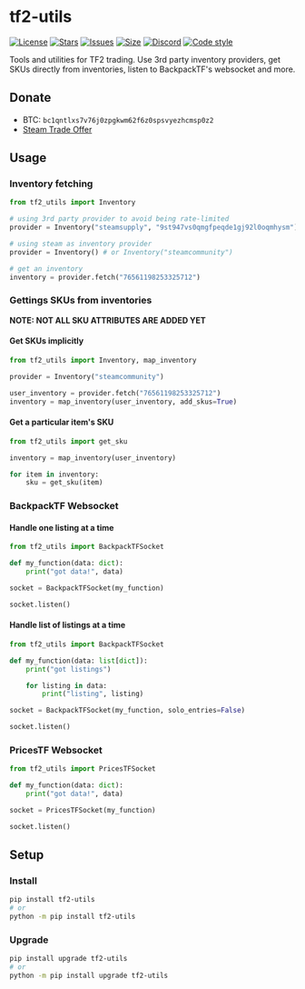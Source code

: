 # tf2-utils
[![License](https://img.shields.io/github/license/offish/tf2-utils.svg)](https://github.com/offish/tf2-utils/blob/master/LICENSE)
[![Stars](https://img.shields.io/github/stars/offish/tf2-utils.svg)](https://github.com/offish/tf2-utils/stargazers)
[![Issues](https://img.shields.io/github/issues/offish/tf2-utils.svg)](https://github.com/offish/tf2-utils/issues)
[![Size](https://img.shields.io/github/repo-size/offish/tf2-utils.svg)](https://github.com/offish/tf2-utils)
[![Discord](https://img.shields.io/discord/467040686982692865?color=7289da&label=Discord&logo=discord)](https://discord.gg/t8nHSvA)
[![Code style](https://img.shields.io/badge/code%20style-black-000000.svg)](https://github.com/psf/black)

Tools and utilities for TF2 trading. Use 3rd party inventory providers, get SKUs directly from inventories, listen to BackpackTF's websocket and more.

## Donate
- BTC: `bc1qntlxs7v76j0zpgkwm62f6z0spsvyezhcmsp0z2`
- [Steam Trade Offer](https://steamcommunity.com/tradeoffer/new/?partner=293059984&token=0-l_idZR)

## Usage

### Inventory fetching
```python
from tf2_utils import Inventory

# using 3rd party provider to avoid being rate-limited
provider = Inventory("steamsupply", "9st947vs0qmgfpeqde1gj92l0oqmhysm")

# using steam as inventory provider
provider = Inventory() # or Inventory("steamcommunity")

# get an inventory
inventory = provider.fetch("76561198253325712")
```

### Gettings SKUs from inventories
**NOTE: NOT ALL SKU ATTRIBUTES ARE ADDED YET**
#### Get SKUs implicitly
```python
from tf2_utils import Inventory, map_inventory

provider = Inventory("steamcommunity")

user_inventory = provider.fetch("76561198253325712")
inventory = map_inventory(user_inventory, add_skus=True)
```

#### Get a particular item's SKU
```python
from tf2_utils import get_sku

inventory = map_inventory(user_inventory)

for item in inventory:
    sku = get_sku(item)
```

### BackpackTF Websocket
#### Handle one listing at a time
```python
from tf2_utils import BackpackTFSocket

def my_function(data: dict):
    print("got data!", data)

socket = BackpackTFSocket(my_function)

socket.listen()
```

#### Handle list of listings at a time
```python
from tf2_utils import BackpackTFSocket

def my_function(data: list[dict]):
    print("got listings")

    for listing in data:
        print("listing", listing)

socket = BackpackTFSocket(my_function, solo_entries=False)

socket.listen()
```

### PricesTF Websocket
```python
from tf2_utils import PricesTFSocket

def my_function(data: dict):
    print("got data!", data)

socket = PricesTFSocket(my_function)

socket.listen()
```

## Setup
### Install
```bash
pip install tf2-utils
# or 
python -m pip install tf2-utils
```

### Upgrade
```bash
pip install upgrade tf2-utils
# or 
python -m pip install upgrade tf2-utils
```

